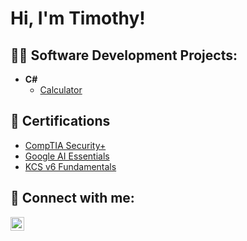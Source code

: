 <h1>Hi, I'm Timothy!</h1>
                           
<h2>👨‍💻 Software Development Projects:</h2>

- <b>C#</b>
  - [Calculator](https://github.com/timothysimeone/calculator)

<h2>📄 Certifications</h2>
  
  - [CompTIA Security+](https://github.com/user-attachments/files/15506581/CompTIA.Security%2B.ce.certificate.pdf)
  - [Google AI Essentials](https://github.com/user-attachments/files/15814244/GoogleAIEssentials_Badge20240613-6-cgzkcq.pdf)
  - [KCS v6 Fundamentals](https://github.com/user-attachments/files/15506584/KCS_v6_Fundamentals_Certification.pdf)

<h2> 🤳 Connect with me:</h2>

[<img align="left" alt="TimothySimeone | LinkedIn" width="22px" src="https://cdn.jsdelivr.net/npm/simple-icons@v3/icons/linkedin.svg" />][linkedin]

[linkedin]: https://linkedin.com/in/timothy-simeone

<!--
**timothysimeone/timothysimeone** is a ✨ _special_ ✨ repository because its `README.md` (this file) appears on your GitHub profile.

Here are some ideas to get you started:

- 🔭 I’m currently working on ...
- 🌱 I’m currently learning ...
- 👯 I’m looking to collaborate on ...
- 🤔 I’m looking for help with ...
- 💬 Ask me about ...
- 📫 How to reach me: ...
- 😄 Pronouns: ...
- ⚡ Fun fact: ...
-->
